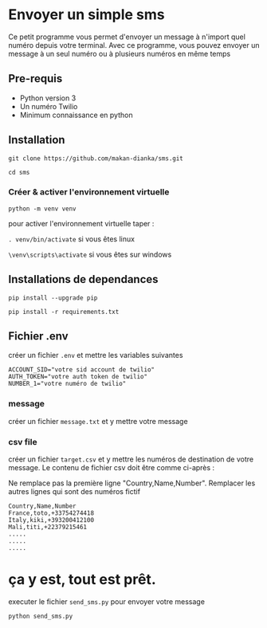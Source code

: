 # Envoyer un simple sms

Ce petit programme vous permet d'envoyer un message à n'import quel numéro depuis votre terminal. Avec ce programme, vous pouvez envoyer un message à un seul numéro ou à plusieurs numéros en même temps


## Pre-requis

- Python version 3
- Un numéro Twilio
- Minimum connaissance en python

## Installation 

```git clone https://github.com/makan-dianka/sms.git```

```cd sms```

### Créer & activer l'environnement virtuelle

```python -m venv venv```

pour activer l'environnement virtuelle taper :

```. venv/bin/activate``` si vous êtes linux

```\venv\scripts\activate``` si vous êtes sur windows


## Installations de dependances


```pip install --upgrade pip```


```pip install -r requirements.txt```

## Fichier .env

créer un fichier ```.env``` et mettre les variables suivantes

```
ACCOUNT_SID="votre sid account de twilio"
AUTH_TOKEN="votre auth token de twilio"
NUMBER_1="votre numéro de twilio"
```


### message

créer un fichier ```message.txt``` et y mettre votre message

### csv file

créer un fichier ```target.csv``` et y mettre les numéros de destination de votre message. Le contenu de fichier csv doit être comme ci-après :

Ne remplace pas la première ligne "Country,Name,Number". Remplacer les autres lignes qui sont des numéros fictif
```
Country,Name,Number
France,toto,+33754274418
Italy,kiki,+393200412100
Mali,titi,+22379215461
.....
.....
.....
```


# ça y est, tout est prêt.

executer le fichier ```send_sms.py``` pour envoyer votre message

```python send_sms.py```




